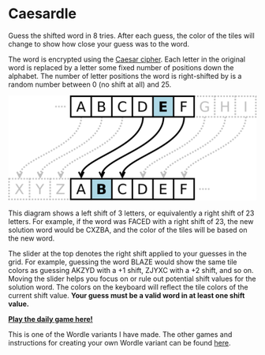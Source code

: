 # Caesardle

Guess the shifted word in 8 tries. After each guess, the color of the tiles will
change to show how close your guess was to the word.

The word is encrypted using the <a href="https://en.wikipedia.org/wiki/Caesar_cipher" target="_blank">Caesar cipher</a>. Each letter in the original word is replaced by a letter some fixed number of positions down the alphabet. 
The number of letter positions the word is right-shifted by is a random number between 0 (no shift at all) and 25.

<img src='src/img/wikipediacaesarexample.png' alt="Caesar substitution example" width={320} />

This diagram shows a left shift of 3 letters, or equivalently a right shift of 23 letters. 
For example, if the word was FACED with a right shift of 23, the new solution word would be CXZBA, 
and the color of the tiles will be based on the new word.

The slider at the top denotes the right shift applied to your guesses in the grid. 
For example, guessing the word BLAZE would show the same tile colors as 
guessing AKZYD with a +1 shift, ZJYXC with a +2 shift, and so on.
Moving the slider helps you focus on or rule out potential shift values for the solution word. 
The colors on the keyboard will reflect the tile colors of the current shift value. 
<strong>Your guess must be a valid word in at least one shift value.</strong>

[**Play the daily game here!**](https://caesardle.herokuapp.com/)

This is one of the Wordle variants I have made. The other games and instructions for creating your own Wordle variant can be found [here](https://github.com/Compsciler/Wordle-With-Score-Database/).
